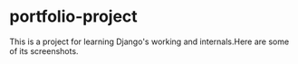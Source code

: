 # portfolio-project

This is a project for learning Django's working and internals.Here are some of its screenshots.
